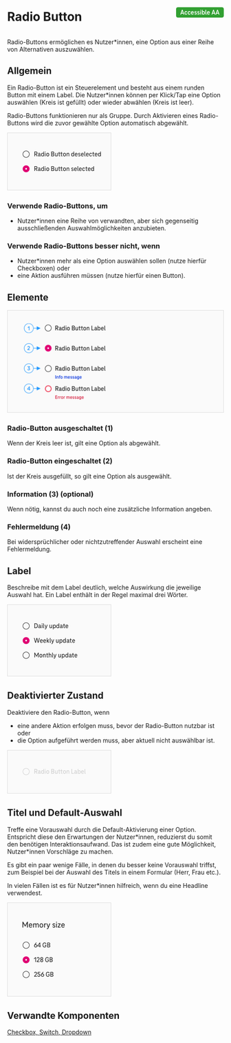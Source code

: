 <div style="display: inline-flex; align-items: center; justify-content: space-between; width: 100%;">
    <h1>Radio Button</h1>
    <img src="assets/aa.png" alt="Accessible AA" />
</div>

Radio-Buttons ermöglichen es Nutzer\*innen, eine Option aus einer Reihe von Alternativen auszuwählen.

## Allgemein

Ein Radio-Button ist ein Steuerelement und besteht aus einem runden Button mit einem Label. Die Nutzer\*innen können per Klick/Tap eine Option auswählen (Kreis ist gefüllt) oder wieder abwählen (Kreis ist leer).

Radio-Buttons funktionieren nur als Gruppe. Durch Aktivieren eines Radio-Buttons wird die zuvor gewählte Option automatisch abgewählt.

![Image Name](./img/radiobuttons_general.png)

### Verwende Radio-Buttons, um

- Nutzer\*innen eine Reihe von verwandten, aber sich gegenseitig ausschließenden Auswahlmöglichkeiten anzubieten.

### Verwende Radio-Buttons besser nicht, wenn

- Nutzer\*innen mehr als eine Option auswählen sollen (nutze hierfür Checkboxen) oder
- eine Aktion ausführen müssen (nutze hierfür einen Button).

## Elemente

![Image Name](./img/radio-button-elements.png)

### Radio-Button ausgeschaltet (1)

Wenn der Kreis leer ist, gilt eine Option als abgewählt.

### Radio-Button eingeschaltet (2)

Ist der Kreis ausgefüllt, so gilt eine Option als ausgewählt.

### Information (3) (optional)

Wenn nötig, kannst du auch noch eine zusätzliche Information angeben.

### Fehlermeldung (4)

Bei widersprüchlicher oder nichtzutreffender Auswahl erscheint eine Fehlermeldung.

## Label

Beschreibe mit dem Label deutlich, welche Auswirkung die jeweilige Auswahl hat. Ein Label enthält in der Regel maximal drei Wörter.

![Image Name](./img/radiobuttons_label.png)

## Deaktivierter Zustand

Deaktiviere den Radio-Button, wenn

- eine andere Aktion erfolgen muss, bevor der Radio-Button nutzbar ist oder
- die Option aufgeführt werden muss, aber aktuell nicht auswählbar ist.

![Image Name](./img/disabled_radiobutton.png)

## Titel und Default-Auswahl

Treffe eine Vorauswahl durch die Default-Aktivierung einer Option. Entspricht diese den Erwartungen der Nutzer\*innen, reduzierst du somit den benötigen Interaktionsaufwand. Das ist zudem eine gute Möglichkeit, Nutzer\*innen Vorschläge zu machen.

Es gibt ein paar wenige Fälle, in denen du besser keine Vorauswahl triffst, zum Beispiel bei der Auswahl des Titels in einem Formular (Herr, Frau etc.).

In vielen Fällen ist es für Nutzer\*innen hilfreich, wenn du eine Headline verwendest.

![Image Name](./img/radiobuttons_bestpractice.png)

## Verwandte Komponenten

<a href="?path=/usage/components-checkbox--standard">Checkbox, </a>
<a href="?path=/usage/components-switch--standard">Switch, </a>
<a href="?path=/usage/components-dropdown--standard">Dropdown</a>
